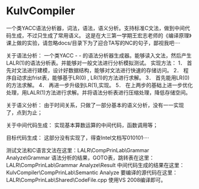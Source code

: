 KulvCompiler
============

一个类YACC语法分析器，词法，语法，语义分析。支持标准C文法，做到中间代码生成，不过只生成了常用语义。
这是在大三第一学期王宏志老师的《编译原理》课上做的实验，请忽略docs/目录下为了迎合TA写的NC的句子，鄙视我吧····



关于语法分析：
一个类YACC - - 的语法分析器生成器。能够读入文法，然后产生LALR(1)的语法分析表。并能够对一般文法进行分析模拟测试。
实现方法：
1．	首先对文法进行建模，设计好数据结构，能够对文法进行快速的存储访问。
2．	程序自动求出frist表，能够基于LR(0) , LR(1)的方法进行求解。
3．	首先能用LR(0)的方法求解。
4．	再进一步升级到LR(1),实现。
5．	在上两步的基础上进一步优化处理，用LALR(1)方法进行求解。并将语法分析表进行压缩处理，降低存储空间。

关于语义分析：
由于时间关系，只做了一部分基本的语义分析，没有一一实现了，点到为止；

关于中间代码生成：
实现基本算数运算的中间代码，函数调用等；

目标代码生成：
这部分没有实现了，得查Intel文档写010101····



测试文法和C语言文法在这里：LALR\CompPrinLab\Grammar Analyze\Grammar
语法分析的结果，GOTO表，跳转表在这里：LALR\CompPrinLab\Grammar Analyze\Result
中间代码生成的结果在这里：KulvCompiler\CompPrinLab\Semantic Analyze 
要编译的源代码在这里：LALR\CompPrinLab\Shared\CodeFile.cpp
使用VS 2008编译即可。